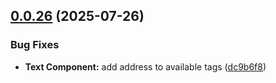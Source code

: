 ## [0.0.26](https://github.com/araldev/v12-ui/compare/v0.0.25...v0.0.26) (2025-07-26)


### Bug Fixes

* **Text Component:** add address to available tags ([dc9b6f8](https://github.com/araldev/v12-ui/commit/dc9b6f8ed7cb195ed59620edcef5426884f898a7))

